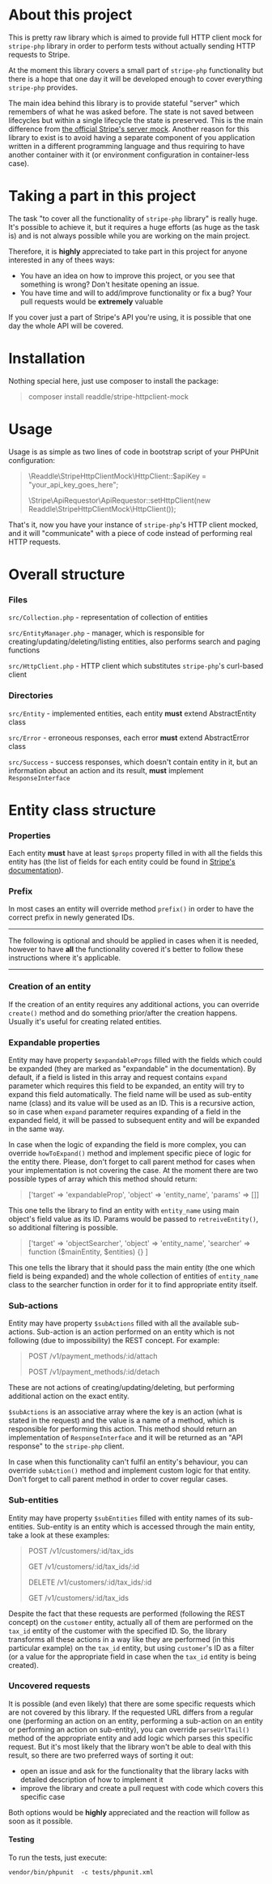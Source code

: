 # About this project

This is pretty raw library which is aimed to provide full HTTP client mock for `stripe-php` library in order to
perform tests without actually sending HTTP requests to Stripe.

At the moment this library covers a small part of `stripe-php` functionality but there is a hope that one day
it will be developed enough to cover everything `stripe-php` provides.

The main idea behind this library is to provide stateful "server" which remembers of what he was asked before.
The state is not saved between lifecycles but within a single lifecycle the state is preserved. This is the
main difference from [the official Stripe's server mock](https://github.com/stripe/stripe-mock).
Another reason for this library to exist is to avoid having a separate component of you application written
in a different programming language and thus requiring to have another container with it (or environment
configuration in container-less case).

# Taking a part in this project

The task "to cover all the functionality of `stripe-php` library" is really huge. It's possible to achieve it,
but it requires a huge efforts (as huge as the task is) and is not always possible while you are working on the
main project.

Therefore, it is **highly** appreciated to take part in this project for anyone interested in any of thees ways:
- You have an idea on how to improve this project, or you see that something is wrong? Don't hesitate opening
an issue.
- You have time and will to add/improve functionality or fix a bug? Your pull requests would be **extremely**
valuable

If you cover just a part of Stripe's API you're using, it is possible that one day the whole API will be covered.

# Installation

Nothing special here, just use composer to install the package:

> composer install readdle/stripe-httpclient-mock

# Usage

Usage is as simple as two lines of code in bootstrap script of your PHPUnit configuration:

>\Readdle\StripeHttpClientMock\HttpClient::$apiKey = "your_api_key_goes_here";
> 
>\Stripe\ApiRequestor\ApiRequestor::setHttpClient(new Readdle\StripeHttpClientMock\HttpClient());

That's it, now you have your instance of `stripe-php`'s HTTP client mocked, and it will "communicate" with a
piece of code instead of performing real HTTP requests.

# Overall structure

### Files

`src/Collection.php` - representation of collection of entities

`src/EntityManager.php` - manager, which is responsible for creating/updating/deleting/listing entities, also performs 
search and paging functions

`src/HttpClient.php` - HTTP client which substitutes `stripe-php`'s curl-based client

### Directories

`src/Entity` - implemented entities, each entity **must** extend AbstractEntity class

`src/Error` - erroneous responses, each error **must** extend AbstractError class

`src/Success` - success responses, which doesn't contain entity in it, but an information about an action
and its result, **must** implement `ResponseInterface`

# Entity class structure

### Properties

Each entity **must** have at least `$props` property filled in with all the fields this entity has (the list of fields
for each entity could be found in [Stripe's documentation](https://stripe.com/docs/api)).

### Prefix

In most cases an entity will override method `prefix()` in order to have the correct prefix in newly generated IDs.

---

The following is optional and should be applied in cases when it is needed, however to have **all** the functionality
covered it's better to follow these instructions where it's applicable.

---

### Creation of an entity

If the creation of an entity requires any additional actions, you can override `create()` method and do something
prior/after the creation happens. Usually it's useful for creating related entities.

### Expandable properties

Entity may have property `$expandableProps` filled with the fields which could be expanded (they are marked
as "expandable" in the documentation). By default, if a field is listed in this array and request contains
`expand` parameter which requires this field to be expanded, an entity will try to expand this field automatically.
The field name will be used as sub-entity name (class) and its value will be used as an ID. This is a recursive
action, so in case when `expand` parameter requires expanding of a field in the expanded field, it will be passed
to subsequent entity and will be expanded in the same way.

In case when the logic of expanding the field is more complex, you can override `howToExpand()` method and
implement specific piece of logic for the entity there. Please, don't forget to call parent method for cases
when your implementation is not covering the case. At the moment there are two possible types of array which
this method should return:

> ['target' => 'expandableProp', 'object' => 'entity_name', 'params' => []]

This one tells the library to find an entity with `entity_name` using main object's field value as its ID.
Params would be passed to `retreiveEntity()`, so additional filtering is possible.

> ['target' => 'objectSearcher', 'object' => 'entity_name', 'searcher' => function ($mainEntity, $entities) {} ]

This one tells the library that it should pass the main entity (the one which field is being expanded) and the
whole collection of entities of `entity_name` class to the searcher function in order for it to find appropriate
entity itself.

### Sub-actions

Entity may have property `$subActions` filled with all the available sub-actions. Sub-action is an action performed on
an entity which is not following (due to impossibility) the REST concept. For example:
> POST /v1/payment_methods/:id/attach
> 
> POST /v1/payment_methods/:id/detach

These are not actions of creating/updating/deleting, but performing additional action on the exact entity.

`$subActions` is an associative array where the key is an action (what is stated in the request) and the value is
a name of a method, which is responsible for performing this action. This method should return an implementation
of `ResponseInterface` and it will be returned as an "API response" to the `stripe-php` client.

In case when this functionality can't fulfil an entity's behaviour, you can override `subAction()` method and implement
custom logic for that entity. Don't forget to call parent method in order to cover regular cases.

### Sub-entities

Entity may have property `$subEntities` filled with entity names of its sub-entities. Sub-entity is an entity
which is accessed through the main entity, take a look at these examples:
>  POST /v1/customers/:id/tax_ids
> 
> GET /v1/customers/:id/tax_ids/:id
> 
> DELETE /v1/customers/:id/tax_ids/:id
> 
> GET /v1/customers/:id/tax_ids
> 
Despite the fact that these requests are performed (following the REST concept) on the `customer` entity, actually
all of them are performed on the `tax_id` entity of the customer with the specified ID. So, the library transforms
all these actions in a way like they are performed (in this particular example) on the `tax_id` entity, but using
`customer`'s ID as a filter (or a value for the appropriate field in case when the `tax_id` entity is being created).

### Uncovered requests

It is possible (and even likely) that there are some specific requests which are not covered by this library.
If the requested URL differs from a regular one (performing an action on an entity, performing a sub-action on an
entity or performing an action on sub-entity), you can override `parseUrlTail()` method of the appropriate entity and
add logic which parses this specific request. But it's most likely that the library won't be able to deal with
this result, so there are two preferred ways of sorting it out:
- open an issue and ask for the functionality that the library lacks with detailed description of how to implement it
- improve the library and create a pull request with code which covers this specific case

Both options would be **highly** appreciated and the reaction will follow as soon as it possible.


#### Testing

To run the tests, just execute:

`vendor/bin/phpunit  -c tests/phpunit.xml`
